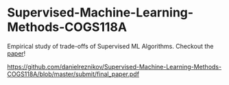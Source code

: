# Supervised-Machine-Learning-Methods-COGS118A

Empirical study of trade-offs of Supervised ML Algorithms. 
Checkout the [paper](https://github.com/danielreznikov/Supervised-Machine-Learning-Methods-COGS118A/submit/final_paper.pdf)!

https://github.com/danielreznikov/Supervised-Machine-Learning-Methods-COGS118A/blob/master/submit/final_paper.pdf
